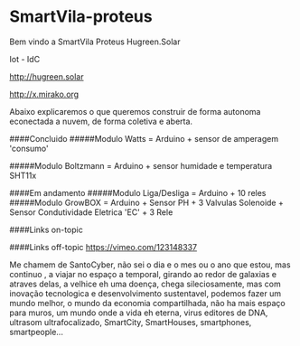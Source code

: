 # SmartVila-proteus

Bem vindo a SmartVila Proteus Hugreen.Solar

Iot - IdC

http://hugreen.solar

http://x.mirako.org


Abaixo explicaremos o que queremos construir de forma autonoma econectada a nuvem, de forma coletiva e aberta.

####Concluido
#####Modulo Watts = Arduino + sensor de amperagem 'consumo' 

#####Modulo Boltzmann = Arduino + sensor humidade e temperatura SHT11x 

####Em andamento
#####Modulo Liga/Desliga = Arduino + 10 reles 
#####Modulo GrowBOX = Arduino + Sensor PH + 3 Valvulas Solenoide + Sensor Condutividade Eletrica 'EC' + 3 Rele

####Links on-topic

####Links off-topic
https://vimeo.com/123148337




Me chamem de SantoCyber, não sei o dia e o mes ou o ano que estou, mas continuo , a viajar no espaço a temporal, girando ao redor de galaxias e atraves delas, a velhice eh uma doença, chega sileciosamente, mas com inovação tecnologica e desenvolvimento sustentavel, podemos fazer um mundo melhor, o mundo da economia compartilhada, não ha mais espaço para muros, um mundo onde a vida eh eterna, virus editores de DNA, ultrasom ultrafocalizado, SmartCity, SmartHouses, smartphones, smartpeople... 
